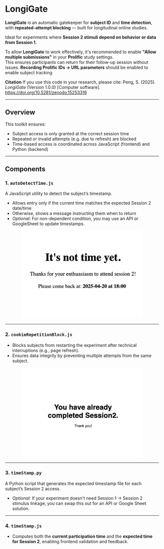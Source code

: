 # LongiGate

**LongiGate** is an automatic gatekeeper for **subject ID** and **time detection**, with **repeated-attempt blocking** — built for longitudinal online studies.

Ideal for experiments where **Session 2 stimuli depend on behavior or data from Session 1**.

To allow **LongiGate** to work effectively, it's recommended to enable **"Allow multiple submissions"** in your **Prolific** study settings.  
This ensures participants can return for their follow-up session without issues.
**Recording Prolific IDs -> URL parameters** should be enabled to enable subject tracking

**Citation**
If you use this code in your research, please cite:
Peng, S. (2025). *LongiGate* (Version 1.0.0) [Computer software]. https://doi.org/10.5281/zenodo.15253316

---

## Overview

This toolkit ensures:

- Subject access is only granted at the correct session time
- Repeated or invalid attempts (e.g. due to refresh) are blocked
- Time-based access is coordinated across JavaScript (frontend) and Python (backend)

---

## Components

### 1. `autoDetectTime.js`
A JavaScript utility to detect the subject’s timestamp.  
- Allows entry only if the current time matches the expected Session 2 date/time  
- Otherwise, shows a message instructing them when to return
- *Optional:* For non-dependent condition, you may use an API or GoogleSheet to update timestamps.

<div align="center">
  <img src="./assets/timeDetect.png" width="400"/>
</div>

---

### 2. `cookieRepetitionBlock.js`
- Blocks subjects from restarting the experiment after technical interruptions (e.g., page refresh).  
- Ensures data integrity by preventing multiple attempts from the same subject.
<div align="center">
  <img src="./assets/RepetitionBlock.png" width="400"/>
</div>

---

### 3. `timeStamp.py`
A Python script that generates the expected timestamp file for each subject’s Session 2 access.  
- *Optional:* If your experiment doesn't need Session 1 → Session 2 stimulus linkage, you can swap this out for an API or Google Sheet solution.

---

### 4. `timeStamp.js`
- Computes both the **current participation time** and the **expected time for Session 2**, enabling frontend validation and feedback.

